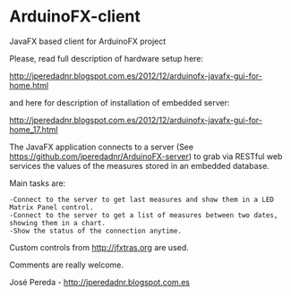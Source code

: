 ArduinoFX-client
================

JavaFX based client for ArduinoFX project

Please, read full description of hardware setup here:

http://jperedadnr.blogspot.com.es/2012/12/arduinofx-javafx-gui-for-home.html

and here for description of installation of embedded server:

http://jperedadnr.blogspot.com.es/2012/12/arduinofx-javafx-gui-for-home_17.html

The JavaFX application connects to a server (See https://github.com/jperedadnr/ArduinoFX-server) to grab via RESTful
web services the values of the measures stored in an embedded database.

Main tasks are:

    -Connect to the server to get last measures and show them in a LED Matrix Panel control.
    -Connect to the server to get a list of measures between two dates, showing them in a chart. 
    -Show the status of the connection anytime.

Custom controls from http://jfxtras.org are used.

Comments are really welcome.

José Pereda - http://jperedadnr.blogspot.com.es